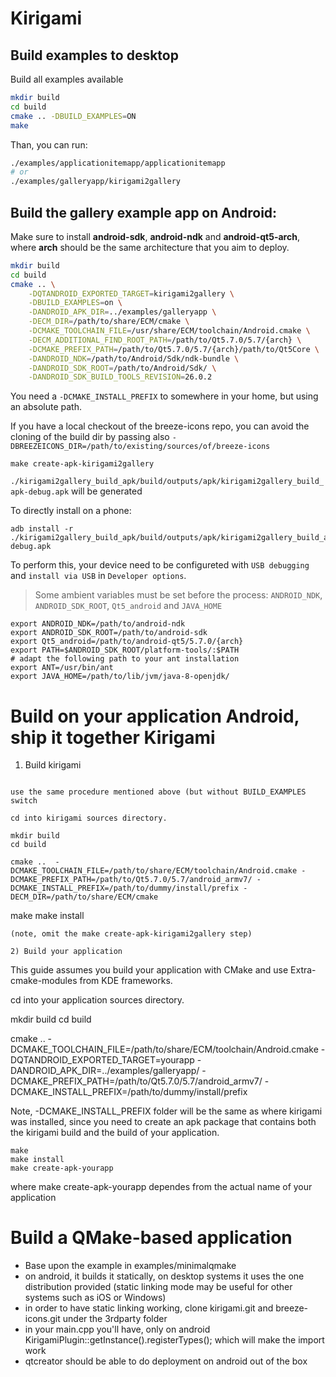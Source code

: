 # Kirigami

## Build examples to desktop
Build all examples available
```sh
mkdir build
cd build
cmake .. -DBUILD_EXAMPLES=ON
make
```
Than, you can run:
```sh
./examples/applicationitemapp/applicationitemapp
# or
./examples/galleryapp/kirigami2gallery
```

## Build the gallery example app on Android:
Make sure to install **android-sdk**, **android-ndk** and **android-qt5-arch**, where **arch** should be the same architecture that you aim to deploy.
```sh
mkdir build
cd build
cmake .. \
    -DQTANDROID_EXPORTED_TARGET=kirigami2gallery \
    -DBUILD_EXAMPLES=on \
    -DANDROID_APK_DIR=../examples/galleryapp \
    -DECM_DIR=/path/to/share/ECM/cmake \
    -DCMAKE_TOOLCHAIN_FILE=/usr/share/ECM/toolchain/Android.cmake \
    -DECM_ADDITIONAL_FIND_ROOT_PATH=/path/to/Qt5.7.0/5.7/{arch} \
    -DCMAKE_PREFIX_PATH=/path/to/Qt5.7.0/5.7/{arch}/path/to/Qt5Core \
    -DANDROID_NDK=/path/to/Android/Sdk/ndk-bundle \
    -DANDROID_SDK_ROOT=/path/to/Android/Sdk/ \
    -DANDROID_SDK_BUILD_TOOLS_REVISION=26.0.2
```

You need a `-DCMAKE_INSTALL_PREFIX` to somewhere in your home, but using an absolute path.

If you have a local checkout of the breeze-icons repo, you can avoid the cloning of the build dir
by passing also `-DBREEZEICONS_DIR=/path/to/existing/sources/of/breeze-icons`

```
make create-apk-kirigami2gallery
```

`./kirigami2gallery_build_apk/build/outputs/apk/kirigami2gallery_build_apk-debug.apk` will be generated

To directly install on a phone:
```
adb install -r ./kirigami2gallery_build_apk/build/outputs/apk/kirigami2gallery_build_apk-debug.apk
```
To perform this, your device need to be configureted with `USB debugging` and `install via USB` in `Developer options`.

> Some ambient variables must be set before the process: `ANDROID_NDK`, `ANDROID_SDK_ROOT`, `Qt5_android` and `JAVA_HOME`
```
export ANDROID_NDK=/path/to/android-ndk
export ANDROID_SDK_ROOT=/path/to/android-sdk
export Qt5_android=/path/to/android-qt5/5.7.0/{arch}
export PATH=$ANDROID_SDK_ROOT/platform-tools/:$PATH
# adapt the following path to your ant installation
export ANT=/usr/bin/ant
export JAVA_HOME=/path/to/lib/jvm/java-8-openjdk/
```
# Build on your application Android, ship it together Kirigami

1) Build kirigami
```

use the same procedure mentioned above (but without BUILD_EXAMPLES switch

cd into kirigami sources directory.

mkdir build
cd build

cmake ..  -DCMAKE_TOOLCHAIN_FILE=/path/to/share/ECM/toolchain/Android.cmake -DCMAKE_PREFIX_PATH=/path/to/Qt5.7.0/5.7/android_armv7/ -DCMAKE_INSTALL_PREFIX=/path/to/dummy/install/prefix -DECM_DIR=/path/to/share/ECM/cmake

```
make
make install
```
(note, omit the make create-apk-kirigami2gallery step)

2) Build your application
```
This guide assumes you build your application with CMake and use Extra-cmake-modules from KDE frameworks.


cd into your application sources directory.

mkdir build
cd build

cmake ..  -DCMAKE_TOOLCHAIN_FILE=/path/to/share/ECM/toolchain/Android.cmake -DQTANDROID_EXPORTED_TARGET=yourapp -DANDROID_APK_DIR=../examples/galleryapp/ -DCMAKE_PREFIX_PATH=/path/to/Qt5.7.0/5.7/android_armv7/ -DCMAKE_INSTALL_PREFIX=/path/to/dummy/install/prefix

Note, -DCMAKE_INSTALL_PREFIX folder will be the same as where kirigami was installed, since you need to create an apk package that contains both the kirigami build and the build of your application.

```
make
make install
make create-apk-yourapp
```

where make create-apk-yourapp dependes from the actual name of your application

# Build a QMake-based application

* Base upon the example in examples/minimalqmake
* on android, it builds it statically, on desktop systems it uses the one distribution provided (static linking mode may be useful for other systems such as iOS or Windows)
* in order to have static linking working, clone kirigami.git and breeze-icons.git under the 3rdparty folder
* in your main.cpp you'll have, only on android KirigamiPlugin::getInstance().registerTypes(); which will make the import work
* qtcreator should be able to do deployment on android out of the box

